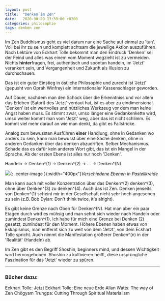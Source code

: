 ```yaml
---
layout: post
title:  "Denken im Zen"
date:   2020-08-29 13:39:00 +0200
categories: philosophie
tags: denken zen
---
```


Im Zen Buddhismus geht es viel darum nur eine Sache auf einmal zu 'tun'. Voll bei ihr zu sein und komplett achtsam die jeweilige Aktion auszuführen.
Nach Lektüre von Eckhart Tolle bekommt man den Eindruck 'Denken' sei der Feind und alles was einem vom Moment wegzieht ist zu vermeiden. Nichts **hinter**fragen, frei, authentisch und spontan handeln, im 'Jetzt' verankert sein, und Vergangenheit und Zukunft als Illusion zu durchschauen.

Das ist ein guter Einstieg in östliche Philosophie und zurecht ist 'Jetzt' (gepusht von Oprah Winfrey) ein internationaler Kassenschlager geworden.

Auf Dauer, nachdem man den Schock über die Erkenntniss und vor allem das Erleben (Satori) des 'Jetzt' verdaut hat, ist es aber zu eindimensional. 'Denken' ist ein wertvolles und nützliches Werkzeug vor dem man keine Angst haben muss. Es stimmt zwar, umso länger eine Gedankenkette wird, umso weiter kommt man vom 'Jetzt' weg, aber das ist nicht schlimm. Es kommt viel mehr darauf an wie man denkt, da gibt es Fallstricke.

Analog zum bewussten Ausführen **einer** Handlung, ohne in Gedanken wo anders zu sein, kann man bewusst über eine Sache denken, ohne in anderen Gedanken über das denken abzudriften. Selber Mechanismus. Schade das es dafür kein anderes Wort gibt, das ist ein Mangel in der Sprache. Ab der ersten Ebene ist alles nur noch 'Denken'.

Handeln -> Denken^(1) -> Denken^(2) -> ... -> Denken^(N)

![]({{'/assets/images/ebenen_pastell.jpg'}}){: .center-image }{:width="400px"}*Verschiedene Ebenen in Pastellkreide*

Man kann auch mit voller Konzentration über das Denken^(2) denken^(3), ohne über Denken^(3) zu denken^(4). Auch das ist Zen. Denken jenseits von Denken^(1) scheint mir in der Gesellschaft nicht sehr hoch angesehen zu sein (z.B. Bob Dylan: Don't think twice, it's alright).

Es gibt keine Grenze nach Oben für Denken^(N). Hat man aber ein paar Etagen durch wird es mühsig und man sehnt sich wieder nach Handeln oder zumindest Denken^(1). Ich habe für mich eine Grenze bei Denken (2) gesetzt, zumindest für den Moment. Höhere Ebenen haben etwas von Eskapismus, man entfernt sich zu weit von dem 'Jetzt', von dem Eckhart Tolle spricht. Auch nimmt die Manifestation größerer Denken^(n) in der 'Realität' (Handeln) ab.

Im Zen gibt es den Begriff Shoshin, beginners mind, und dessen Wichtigkeit wird hervorgehoben. Shoshin zu kultivieren heißt, diese ursprüngliche Faszination für das 'Jetzt' wieder zu spüren.

-----
### Bücher dazu:

Eckhart Tolle: Jetzt
Eckhart Tolle: Eine neue Erde
Allan Watts: The way of Zen
Chögyam Trungpa: Cutting Through Spiritual Materialism








